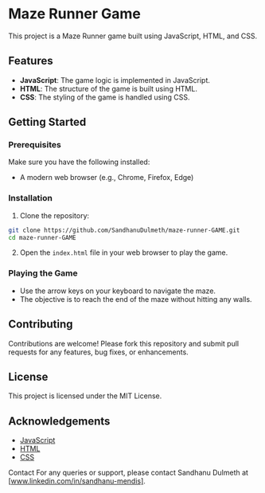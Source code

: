 
# Maze Runner Game

This project is a Maze Runner game built using JavaScript, HTML, and CSS.

## Features

- **JavaScript**: The game logic is implemented in JavaScript.
- **HTML**: The structure of the game is built using HTML.
- **CSS**: The styling of the game is handled using CSS.

## Getting Started

### Prerequisites

Make sure you have the following installed:

- A modern web browser (e.g., Chrome, Firefox, Edge)

### Installation

1. Clone the repository:

```sh
git clone https://github.com/SandhanuDulmeth/maze-runner-GAME.git
cd maze-runner-GAME
```

2. Open the `index.html` file in your web browser to play the game.

### Playing the Game

- Use the arrow keys on your keyboard to navigate the maze.
- The objective is to reach the end of the maze without hitting any walls.

## Contributing

Contributions are welcome! Please fork this repository and submit pull requests for any features, bug fixes, or enhancements.

## License

This project is licensed under the MIT License.

## Acknowledgements

- [JavaScript](https://developer.mozilla.org/en-US/docs/Web/JavaScript)
- [HTML](https://developer.mozilla.org/en-US/docs/Web/HTML)
- [CSS](https://developer.mozilla.org/en-US/docs/Web/CSS)

Contact
For any queries or support, please contact Sandhanu Dulmeth at [www.linkedin.com/in/sandhanu-mendis].
```

